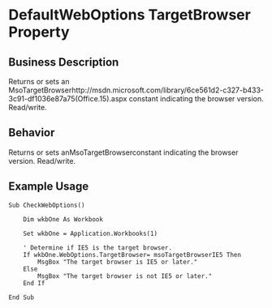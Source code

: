# DefaultWebOptions TargetBrowser Property

## Business Description
Returns or sets an MsoTargetBrowserhttp://msdn.microsoft.com/library/6ce561d2-c327-b433-3c91-df1036e87a75(Office.15).aspx constant indicating the browser version. Read/write.

## Behavior
Returns or sets anMsoTargetBrowserconstant indicating the browser version. Read/write.

## Example Usage
```vba
Sub CheckWebOptions() 
 
    Dim wkbOne As Workbook 
 
    Set wkbOne = Application.Workbooks(1) 
 
    ' Determine if IE5 is the target browser. 
    If wkbOne.WebOptions.TargetBrowser= msoTargetBrowserIE5 Then 
        MsgBox "The target browser is IE5 or later." 
    Else 
        MsgBox "The target browser is not IE5 or later." 
    End If 
 
End Sub
```